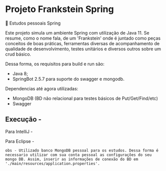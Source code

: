 # Projeto Frankstein Spring
:robot: Estudos pessoais Spring



Este projeto simula um ambiente Spring com utilização de Java 11. Se resume, como o nome fala, de um 'Frankstein' onde é juntado como peças conceitos de boas práticas, ferramentas diversas de acompanhamento de qualidade de desenvolvimento, testes unitários e diversos outros sobre um crud básico.


Dessa forma, os requisitos para build e run são:

- Java 8;
- SpringBot 2.5.7 para suporte do swagger e mongodb.


Dependencias até agora utilizadas:

- MongoDB (BD não relacional para testes básicos de Put/Get/Find/etc)
- Swagger

 Execução -
-

Para IntelliJ - 

Para Eclipse -




    obs - Utilizado banco MongoDB pessoal para os estudos. Dessa forma é necessario utilizar com sua conta pessoal as configurações do seu mongo DB. Assim, inserir as informações de conexão do BD em './main/resources/application.properties'.  
